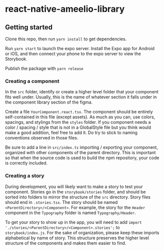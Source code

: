 # react-native-ameelio-library

## Getting started

Clone this repo, then run `yarn install` to get dependencies.

Run `yarn start` to launch the expo server. Install the Expo app for Android or iOS, and then connect your phone to the expo server to view the Storybook.

Publish the package with `yarn release`

### Creating a component

In the `src` folder, identify or create a higher level folder that your component fits well under. Usually, this is the name of whatever section it falls under in the component library section of the figma.

Create a file `YourComponent.react.tsx`. The component should be entirely self-contained in this file (except assets). As much as you can, use colors, spacings, and stylings from the `styles` folder. If you component needs a color / spacing / style that is not in a GlobalStyle file but you think would make a good addition, feel free to add it. Do try to stick to naming conventions observed in those files.

Be sure to add a line in `src/index.ts` importing / exporting your component, organized with other components of the parent directory. This is important so that when the source code is used to build the npm repository, your code is correctly included.

### Creating a story

During development, you will likely want to make a story to test your component. Stories go in the `storybook/stories` folder, and should be sorted into folders to mirror the structure of the `src` directory. Story files should end in `.stories.tsx`. The story should be named `<ParentDirectory>/<Component>`. For example, the story for the `Header` component in the `Typography` folder is named `Typography/Header`.

To get your story to show up in the app, you will need to add `import './stories/<ParentDirectory>/<Component>.stories';` to `storybook/index.js`. For the sake of organization, please keep these imports alphabetical by name of story. This structure preserves the higher level structure of the components and makes them easier to find.

